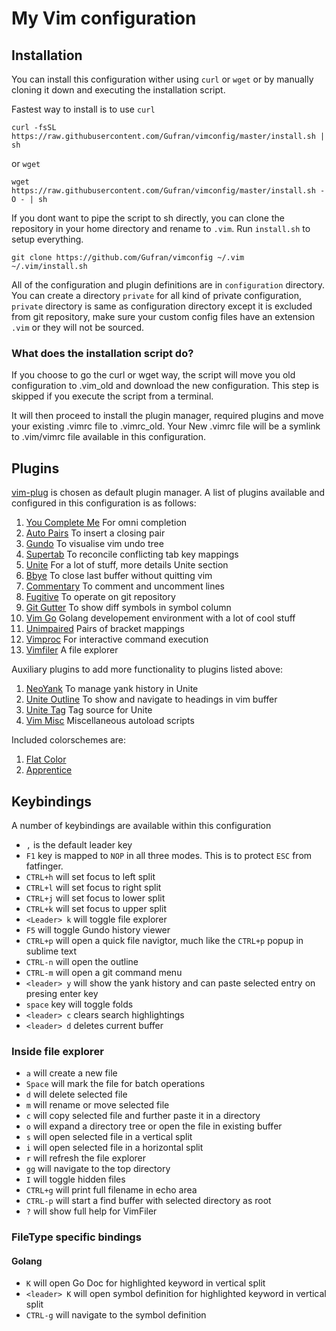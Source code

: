 # My Vim configuration

## Installation
You can install this configuration wither using `curl` or `wget` or by manually cloning it down and
executing the installation script.

Fastest way to install is to use `curl`

```
curl -fsSL https://raw.githubusercontent.com/Gufran/vimconfig/master/install.sh | sh
```

or `wget`

```
wget https://raw.githubusercontent.com/Gufran/vimconfig/master/install.sh -O - | sh
```

If you dont want to pipe the script to sh directly, you can clone the repository in your home
directory and rename to `.vim`. Run `install.sh` to setup everything.

    git clone https://github.com/Gufran/vimconfig ~/.vim
    ~/.vim/install.sh

All of the configuration and plugin definitions are in `configuration` directory.
You can create a directory `private` for all kind of private configuration, `private` directory is
same as configuration directory except it is excluded from git repository, make sure your custom
config files have an extension `.vim` or they will not be sourced.

### What does the installation script do?
If you choose to go the curl or wget way, the script will move you old configuration to .vim_old
and download the new configuration. This step is skipped if you execute the script from a terminal.

It will then proceed to install the plugin manager, required plugins and move your existing
.vimrc file to .vimrc_old. Your New .vimrc file will be a symlink to .vim/vimrc file available
in this configuration.

## Plugins

[vim-plug][] is chosen as default plugin manager. A list of plugins available and configured in this
configuration is as follows:

 1. [You Complete Me][] For omni completion
 1. [Auto Pairs][] To insert a closing pair
 1. [Gundo][] To visualise vim undo tree
 1. [Supertab][] To reconcile conflicting tab key mappings
 1. [Unite][] For a lot of stuff, more details Unite section
 1. [Bbye][] To close last buffer without quitting vim
 1. [Commentary][] To comment and uncomment lines
 1. [Fugitive][] To operate on git repository
 1. [Git Gutter][] To show diff symbols in symbol column
 1. [Vim Go][] Golang developement environment with a lot of cool stuff
 1. [Unimpaired][] Pairs of bracket mappings
 1. [Vimproc][] For interactive command execution
 1. [Vimfiler][] A file explorer

Auxiliary plugins to add more functionality to plugins listed above:

 1. [NeoYank][] To manage yank history in Unite
 1. [Unite Outline][] To show and navigate to headings in vim buffer
 1. [Unite Tag][] Tag source for Unite
 1. [Vim Misc][] Miscellaneous autoload scripts

Included colorschemes are:

 1. [Flat Color][]
 1. [Apprentice][]

[vim-plug]: https://github.com/junegunn/vim-plug
[You Complete Me]: https://github.com/Valloric/YouCompleteMe
[Auto Pairs]: https://github.com/jiangmiao/auto-pairs
[Gundo]: https://github.com/sjl/gundo.vim
[Supertab]: https://github.com/ervandew/supertab
[Unite]: https://github.com/Shougo/unite.vim
[Bbye]: https://github.com/moll/vim-bbye
[Commentary]: https://github.com/tpope/vim-commentary
[Fugitive]: https://github.com/tpope/vim-fugitive
[Git Gutter]: https://github.com/airblade/vim-gitgutter
[Vim Go]: https://github.com/fatih/vim-go
[Vim Misc]: https://github.com/xolox/vim-misc
[Unimpaired]: https://github.com/tpope/vim-unimpaired
[Vimproc]: https://github.com/Shougo/vimproc.vim
[Vimfiler]: https://github.com/Shougo/vimfiler.vim
[NeoYank]: https://github.com/Shougo/neoyank.vim
[Unite Outline]: https://github.com/h1mesuke/unite-outline
[Unite Tag]: https://github.com/tsukkee/unite-tag
[Flat Color]: https://github.com/MaxSt/FlatColor
[Apprentice]: https://github.com/romainl/Apprentice

## Keybindings
A number of keybindings are available within this configuration

 - `,` is the default leader key
 - `F1` key is mapped to `NOP` in all three modes. This is to protect `ESC` from fatfinger.
 - `CTRL+h` will set focus to left split
 - `CTRL+l` will set focus to right split
 - `CTRL+j` will set focus to lower split
 - `CTRL+k` will set focus to upper split
 - `<Leader> k` will toggle file explorer
 - `F5` will toggle Gundo history viewer
 - `CTRL+p` will open a quick file navigtor, much like the `CTRL+p` popup in sublime text
 - `CTRL-n` will open the outline
 - `CTRL-m` will open a git command menu
 - `<leader> y` will show the yank history and can paste selected entry on presing enter key
 - `space` key will toggle folds
 - `<leader> c` clears search highlightings
 - `<leader> d` deletes current buffer

### Inside file explorer

 - `a` will create a new file
 - `Space` will mark the file for batch operations
 - `d` will delete selected file
 - `m` will rename or move selected file
 - `c` will copy selected file and further paste it in a directory
 - `o` will expand a directory tree or open the file in existing buffer
 - `s` will open selected file in a vertical split
 - `i` will open selected file in a horizontal split
 - `r` will refresh the file explorer
 - `gg` will navigate to the top directory
 - `I` will toggle hidden files
 - `CTRL+g` will print full filename in echo area
 - `CTRL-p` will start a find buffer with selected directory as root
 - `?` will show full help for VimFiler

### FileType specific bindings
#### Golang

  - `K` will open Go Doc for highlighted keyword in vertical split
  - `<leader> K` will open symbol definition for highlighted keyword in vertical split
  - `CTRL-g` will navigate to the symbol definition
